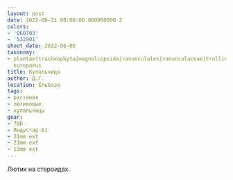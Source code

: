```yaml
---
layout: post
date: 2022-06-21 00:00:00.000000000 Z
colors:
- '060703'
- '532901'
shoot_date: 2022-06-05
taxonomy:
- plantae|tracheophyta|magnoliopsida|ranunculales|ranunculaceae|trollius|trollius
  europaeus
title: Купальница
author: Д.Г.
location: Ёльбаза
tags:
- растения
- лютиковые
- купальницы
gear:
- 70D
- Индустар 61
- 31mm ext
- 21mm ext
- 13mm ext
---
```

Лютик на стероидах.

